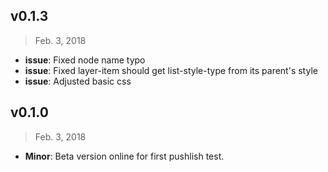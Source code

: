 ## v0.1.3

> Feb. 3, 2018

- **issue**: Fixed node name typo
- **issue**: Fixed layer-item should get list-style-type from its parent's style
- **issue**: Adjusted basic css

## v0.1.0

> Feb. 3, 2018

- **Minor**: Beta version online for first pushlish test.
